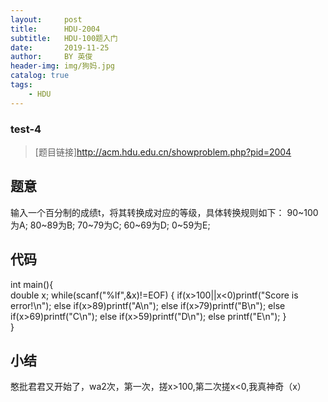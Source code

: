 ```yaml
---
layout:     post
title:      HDU-2004
subtitle:   HDU-100题入门
date:       2019-11-25
author:     BY 英俊
header-img: img/狗妈.jpg
catalog: true
tags:
    - HDU
---
```

### test-4  

>[题目链接]http://acm.hdu.edu.cn/showproblem.php?pid=2004

## 题意

输入一个百分制的成绩t，将其转换成对应的等级，具体转换规则如下：
90~100为A;
80~89为B;
70~79为C;
60~69为D;
0~59为E;

## 代码  

int main(){  
	double x;
	while(scanf("%lf",&x)!=EOF) { 
		if(x>100||x<0)printf("Score is error!\n");
		else if(x>89)printf("A\n");
		else if(x>79)printf("B\n");
		else if(x>69)printf("C\n");
		else if(x>59)printf("D\n");
		else printf("E\n");
		}  
}

## 小结

憨批君君又开始了，wa2次，第一次，搓x>100,第二次搓x<0,我真神奇（x）

